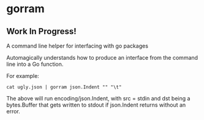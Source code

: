# gorram

## Work In Progress!

A command line helper for interfacing with go packages

Automagically understands how to produce an interface from the command line into a Go function.

For example:

```
cat ugly.json | gorram json.Indent "" "\t"
```

The above will run encoding/json.Indent, with src = stdin and dst being a bytes.Buffer that gets written to stdout 
if json.Indent returns without an error.



